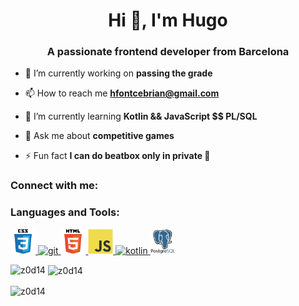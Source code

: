 <h1 align="center">Hi 👋, I'm Hugo</h1>
<h3 align="center">A passionate frontend developer from Barcelona</h3>

- 🔭 I’m currently working on **passing the grade**

- 📫 How to reach me **hfontcebrian@gmail.com**

- 🌱 I’m currently learning **Kotlin && JavaScript $$ PL/SQL**

- 💬 Ask me about **competitive games**

- ⚡ Fun fact **I can do beatbox only in private 👅**

<h3 align="left">Connect with me:</h3>
<p align="left">
</p>

<h3 align="left">Languages and Tools:</h3>
<p align="left"> <a href="https://www.w3schools.com/css/" target="_blank" rel="noreferrer"> <img src="https://raw.githubusercontent.com/devicons/devicon/master/icons/css3/css3-original-wordmark.svg" alt="css3" width="40" height="40"/> </a> <a href="https://git-scm.com/" target="_blank" rel="noreferrer"> <img src="https://www.vectorlogo.zone/logos/git-scm/git-scm-icon.svg" alt="git" width="40" height="40"/> </a> <a href="https://www.w3.org/html/" target="_blank" rel="noreferrer"> <img src="https://raw.githubusercontent.com/devicons/devicon/master/icons/html5/html5-original-wordmark.svg" alt="html5" width="40" height="40"/> </a> <a href="https://developer.mozilla.org/en-US/docs/Web/JavaScript" target="_blank" rel="noreferrer"> <img src="https://raw.githubusercontent.com/devicons/devicon/master/icons/javascript/javascript-original.svg" alt="javascript" width="40" height="40"/> </a> <a href="https://kotlinlang.org" target="_blank" rel="noreferrer"> <img src="https://www.vectorlogo.zone/logos/kotlinlang/kotlinlang-icon.svg" alt="kotlin" width="40" height="40"/> </a> <a href="https://www.postgresql.org" target="_blank" rel="noreferrer"> <img src="https://raw.githubusercontent.com/devicons/devicon/master/icons/postgresql/postgresql-original-wordmark.svg" alt="postgresql" width="40" height="40"/> </a> </p>

<p><img align="left" src="https://github-readme-stats.vercel.app/api/top-langs?username=z0d14&show_icons=true&locale=en&layout=compact" alt="z0d14" /></p>

<p>&nbsp;<img align="center" src="https://github-readme-stats.vercel.app/api?username=z0d14&show_icons=true&locale=en" alt="z0d14" /></p>

<p><img align="center" src="https://github-readme-streak-stats.herokuapp.com/?user=z0d14&" alt="z0d14" /></p>
